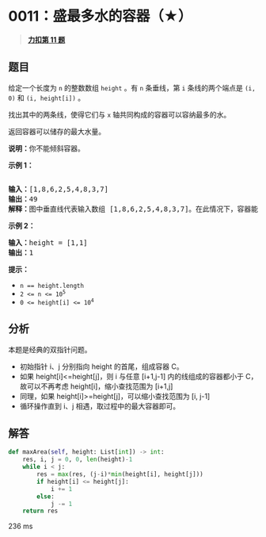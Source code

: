 # 0011：盛最多水的容器（★）


> <u>**[力扣第 11 题](https://leetcode.cn/problems/container-with-most-water/)**</u>

## 题目

<p>给定一个长度为 <code>n</code> 的整数数组 <code>height</code> 。有 <code>n</code> 条垂线，第 <code>i</code> 条线的两个端点是 <code>(i, 0)</code> 和 <code>(i, height[i])</code> 。</p>

<p>找出其中的两条线，使得它们与 <code>x</code> 轴共同构成的容器可以容纳最多的水。</p>

<p>返回容器可以储存的最大水量。</p>

<p><strong>说明：</strong>你不能倾斜容器。</p>



<p><strong>示例 1：</strong></p>

<p><img alt="" src="https://aliyun-lc-upload.oss-cn-hangzhou.aliyuncs.com/aliyun-lc-upload/uploads/2018/07/25/question_11.jpg" /></p>

<pre>
<strong>输入：</strong>[1,8,6,2,5,4,8,3,7]
<strong>输出：</strong>49
<strong>解释：</strong>图中垂直线代表输入数组 [1,8,6,2,5,4,8,3,7]。在此情况下，容器能够容纳水（表示为蓝色部分）的最大值为 49。</pre>

<p><strong>示例 2：</strong></p>

<pre>
<strong>输入：</strong>height = [1,1]
<strong>输出：</strong>1
</pre>



<p><strong>提示：</strong></p>

<ul>
<li><code>n == height.length</code></li>
<li><code>2 &lt;= n &lt;= 10<sup>5</sup></code></li>
<li><code>0 &lt;= height[i] &lt;= 10<sup>4</sup></code></li>
</ul>


## 分析

本题是经典的双指针问题。
- 初始指针 i、j 分别指向 height 的首尾，组成容器 C。
- 如果 height[i]<=height[j]，则 i 与任意 [i+1,j-1] 内的线组成的容器都小于 C，
故可以不再考虑 height[i]，缩小查找范围为 [i+1,j]
- 同理，如果 height[i]>=height[j]，可以缩小查找范围为 [i, j-1]
- 循环操作直到 i、j 相遇，取过程中的最大容器即可。

## 解答

```python
def maxArea(self, height: List[int]) -> int:
    res, i, j = 0, 0, len(height)-1
    while i < j:
        res = max(res, (j-i)*min(height[i], height[j]))
        if height[i] <= height[j]:
            i += 1
        else:
            j -= 1
    return res
```
236 ms
